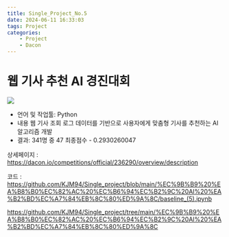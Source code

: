 ```yaml
---
title: Single_Project_No.5
date: 2024-06-11 16:33:03
tags: Project
categories:
    - Project
    - Dacon
---
```

# 웹 기사 추천 AI 경진대회

![](/image/webgi.PNG)

- 언어 및 작업툴: Python
- 내용
    웹 기사 조회 로그 데이터를 기반으로 사용자에게 맞춤형 기사를 추천하는 AI 알고리즘 개발
- 결과: 341명 중 47 최종점수 - 0.2930260047

상세페이지 : https://dacon.io/competitions/official/236290/overview/description

코드 : https://github.com/KJM94/Single_project/blob/main/%EC%9B%B9%20%EA%B8%B0%EC%82%AC%20%EC%B6%94%EC%B2%9C%20AI%20%EA%B2%BD%EC%A7%84%EB%8C%80%ED%9A%8C/baseline_(5).ipynb

https://github.com/KJM94/Single_project/tree/main/%EC%9B%B9%20%EA%B8%B0%EC%82%AC%20%EC%B6%94%EC%B2%9C%20AI%20%EA%B2%BD%EC%A7%84%EB%8C%80%ED%9A%8C